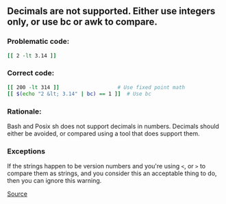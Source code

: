 ## Decimals are not supported. Either use integers only, or use bc or awk to compare.

### Problematic code:

```sh
[[ 2 -lt 3.14 ]]
```

### Correct code:

```sh
[[ 200 -lt 314 ]]                   # Use fixed point math
[[ $(echo "2 &lt; 3.14" | bc) == 1 ]]  # Use bc
```

### Rationale:

Bash and Posix sh does not support decimals in numbers. Decimals should either be avoided, or compared using a tool that does support them.

### Exceptions

If the strings happen to be version numbers and you're using `<`, or `>` to compare them as strings, and you consider this an acceptable thing to do, then you can ignore this warning.

[Source](https://github.com/koalaman/shellcheck/wiki/SC2072)

